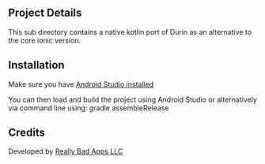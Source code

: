 ## Project Details

This sub directory contains a native kotlin port of Durin as an alternative to the core ionic version.

##  Installation

Make sure you have [Android Studio installed](https://developer.android.com/studio)
  
You can then load and build the project using Android Studio or alternatively via command line using:
gradle assembleRelease

## Credits

Developed by [Really Bad Apps LLC](https://reallybadapps.com/)
